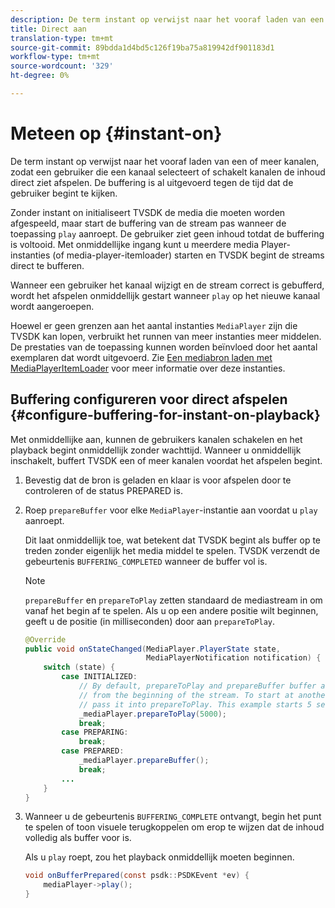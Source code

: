 ```yaml
---
description: De term instant op verwijst naar het vooraf laden van een of meer kanalen, zodat een gebruiker die een kanaal selecteert of schakelt kanalen de inhoud direct ziet afspelen. De buffering is al uitgevoerd tegen de tijd dat de gebruiker begint te kijken.
title: Direct aan
translation-type: tm+mt
source-git-commit: 89bdda1d4bd5c126f19ba75a819942df901183d1
workflow-type: tm+mt
source-wordcount: '329'
ht-degree: 0%

---
```



# Meteen op {#instant-on}

De term instant op verwijst naar het vooraf laden van een of meer kanalen, zodat een gebruiker die een kanaal selecteert of schakelt kanalen de inhoud direct ziet afspelen. De buffering is al uitgevoerd tegen de tijd dat de gebruiker begint te kijken.

Zonder instant on initialiseert TVSDK de media die moeten worden afgespeeld, maar start de buffering van de stream pas wanneer de toepassing `play` aanroept. De gebruiker ziet geen inhoud totdat de buffering is voltooid. Met onmiddellijke ingang kunt u meerdere media Player-instanties (of media-player-itemloader) starten en TVSDK begint de streams direct te bufferen.

Wanneer een gebruiker het kanaal wijzigt en de stream correct is gebufferd, wordt het afspelen onmiddellijk gestart wanneer `play` op het nieuwe kanaal wordt aangeroepen.

Hoewel er geen grenzen aan het aantal instanties `MediaPlayer` zijn die TVSDK kan lopen, verbruikt het runnen van meer instanties meer middelen. De prestaties van de toepassing kunnen worden beïnvloed door het aantal exemplaren dat wordt uitgevoerd. Zie [Een mediabron laden met MediaPlayerItemLoader](../../../tvsdk-1.4-for-android/ui-configure/mediaplayer-initialize-for-video/android-1.4-media-mediaplayeritemloader.md) voor meer informatie over deze instanties.

## Buffering configureren voor direct afspelen {#configure-buffering-for-instant-on-playback}

Met onmiddellijke aan, kunnen de gebruikers kanalen schakelen en het playback begint onmiddellijk zonder wachttijd. Wanneer u onmiddellijk inschakelt, buffert TVSDK een of meer kanalen voordat het afspelen begint.

1. Bevestig dat de bron is geladen en klaar is voor afspelen door te controleren of de status PREPARED is.
1. Roep `prepareBuffer` voor elke `MediaPlayer`-instantie aan voordat u `play` aanroept.

   Dit laat onmiddellijk toe, wat betekent dat TVSDK begint als buffer op te treden zonder eigenlijk het media middel te spelen. TVSDK verzendt de gebeurtenis `BUFFERING_COMPLETED` wanneer de buffer vol is.

   >[!NOTE]
   >
   >`prepareBuffer` en `prepareToPlay` zetten standaard de mediastream in om vanaf het begin af te spelen. Als u op een andere positie wilt beginnen, geeft u de positie (in milliseconden) door aan `prepareToPlay`.

   ```java
   @Override 
   public void onStateChanged(MediaPlayer.PlayerState state,  
                              MediaPlayerNotification notification) { 
       switch (state) { 
           case INITIALIZED: 
               // By default, prepareToPlay and prepareBuffer buffer and start playing 
               // from the beginning of the stream. To start at another position, 
               // pass it into prepareToPlay. This example starts 5 seconds into the stream. 
               _mediaPlayer.prepareToPlay(5000); 
               break; 
           case PREPARING: 
               break; 
           case PREPARED: 
               _mediaPlayer.prepareBuffer(); 
               break; 
           ... 
       } 
   }
   ```

1. Wanneer u de gebeurtenis `BUFFERING_COMPLETE` ontvangt, begin het punt te spelen of toon visuele terugkoppelen om erop te wijzen dat de inhoud volledig als buffer voor is.

   Als u `play` roept, zou het playback onmiddellijk moeten beginnen.

   ```java
   void onBufferPrepared(const psdk::PSDKEvent *ev) { 
       mediaPlayer->play(); 
   }
   ```
